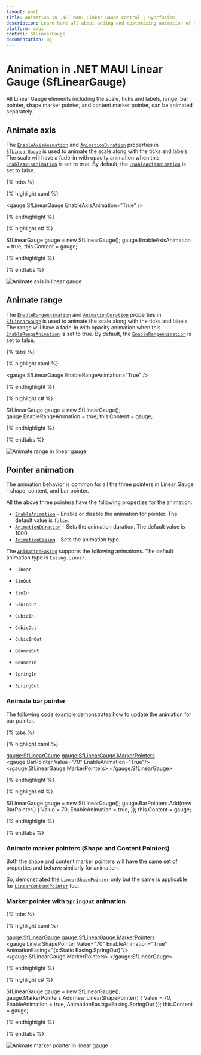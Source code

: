 ```yaml
---
layout: post
title: Animation in .NET MAUI Linear Gauge control | Syncfusion
description: Learn here all about adding and customizing animation of Syncfusion .NET MAUI Linear Gauge (SfLinearGauge) control and more.
platform: maui
control: SfLinearGauge
documentation: ug
---
```


# Animation in .NET MAUI Linear Gauge (SfLinearGauge)

All Linear Gauge elements including the scale, ticks and labels, range, bar pointer, shape marker pointer, and content marker pointer, can be animated separately. 

## Animate axis

The [`EnableAxisAnimation`](https://help.syncfusion.com/cr/maui/Syncfusion.Maui.Gauges.SfLinearGauge.html#Syncfusion_Maui_Gauges_SfLinearGauge_EnableAxisAnimation) and [`AnimationDuration`](https://help.syncfusion.com/cr/maui/Syncfusion.Maui.Gauges.SfLinearGauge.html#Syncfusion_Maui_Gauges_SfLinearGauge_AnimationDuration) properties in [`SfLinearGauge`](https://help.syncfusion.com/cr/maui/Syncfusion.Maui.Gauges.SfLinearGauge.html?tabs=tabid-1) is used to animate the scale along with the ticks and labels. The scale will have a fade-in with opacity animation when this [`EnableAxisAnimation`](https://help.syncfusion.com/cr/maui/Syncfusion.Maui.Gauges.SfLinearGauge.html#Syncfusion_Maui_Gauges_SfLinearGauge_EnableAxisAnimation) is set to true. By default, the [`EnableAxisAnimation`](https://help.syncfusion.com/cr/maui/Syncfusion.Maui.Gauges.SfLinearGauge.html#Syncfusion_Maui_Gauges_SfLinearGauge_EnableAxisAnimation) is set to false. 

{% tabs %}

{% highlight xaml %}

 <gauge:SfLinearGauge EnableAxisAnimation="True" />

{% endhighlight %}

{% highlight c# %}

SfLinearGauge gauge = new SfLinearGauge();
		gauge.EnableAxisAnimation = true;
		this.Content = gauge;

{% endhighlight %}

{% endtabs %}

![Animate axis in linear gauge](images/animation/animation_axis.gif)

## Animate range

The [`EnableRangeAnimation`](https://help.syncfusion.com/cr/maui/Syncfusion.Maui.Gauges.SfLinearGauge.html#Syncfusion_Maui_Gauges_SfLinearGauge_EnableRangeAnimation) and [`AnimationDuration`](https://help.syncfusion.com/cr/maui/Syncfusion.Maui.Gauges.SfLinearGauge.html#Syncfusion_Maui_Gauges_SfLinearGauge_AnimationDuration) properties in [`SfLinearGauge`](https://help.syncfusion.com/cr/maui/Syncfusion.Maui.Gauges.SfLinearGauge.html?tabs=tabid-1) is used to animate the scale along with the ticks and labels. The range will have a fade-in with opacity animation when this [`EnableRangeAnimation`](https://help.syncfusion.com/cr/maui/Syncfusion.Maui.Gauges.SfLinearGauge.html#Syncfusion_Maui_Gauges_SfLinearGauge_EnableRangeAnimation) is set to true. By default, the [`EnableRangeAnimation`](https://help.syncfusion.com/cr/maui/Syncfusion.Maui.Gauges.SfLinearGauge.html#Syncfusion_Maui_Gauges_SfLinearGauge_EnableRangeAnimation) is set to false.

{% tabs %}

{% highlight xaml %}

 <gauge:SfLinearGauge EnableRangeAnimation="True" />

{% endhighlight %}

{% highlight c# %}

SfLinearGauge gauge = new SfLinearGauge();
		gauge.EnableRangeAnimation = true;
		this.Content = gauge;

{% endhighlight %}

{% endtabs %}

![Animate range in linear gauge](images/animation/animation_range.gif)

## Pointer animation

The animation behavior is common for all the three pointers in Linear Gauge - shape, content, and bar pointer.

All the above three pointers have the following properties for the animation:

*  [`EnableAnimation`](https://help.syncfusion.com/cr/maui/Syncfusion.Maui.Gauges.LinearPointer.html#Syncfusion_Maui_Gauges_LinearPointer_EnableAnimation) - Enable or disable the animation for pointer. The default value is `false`.
*  [`AnimationDuration`](https://help.syncfusion.com/cr/maui/Syncfusion.Maui.Gauges.LinearPointer.html#Syncfusion_Maui_Gauges_LinearPointer_AnimationDuration) - Sets the animation duration. The default value is 1000.
*  [`AnimationEasing`](https://help.syncfusion.com/cr/maui/Syncfusion.Maui.Gauges.LinearPointer.html#Syncfusion_Maui_Gauges_LinearPointer_AnimationEasing) - Sets the animation type. 

The [`AnimationEasing`](https://help.syncfusion.com/cr/maui/Syncfusion.Maui.Gauges.LinearPointer.html#Syncfusion_Maui_Gauges_LinearPointer_AnimationEasing) supports the following animations. The default animation type is `Easing.Linear`.

* `Linear`

* `SinOut`

* `SinIn`

* `SinInOut`

* `CubicIn`

* `CubicOut`

* `CubicInOut`

* `BounceOut`

* `BounceIn`

* `SpringIn`

* `SpringOut`

### Animate bar pointer

The following code example demonstrates how to update the animation for bar pointer.

{% tabs %}

{% highlight xaml %}

 <gauge:SfLinearGauge>
                <gauge:SfLinearGauge.MarkerPointers>
                    <gauge:BarPointer Value="70" EnableAnimation="True"/>
                </gauge:SfLinearGauge.MarkerPointers>
            </gauge:SfLinearGauge>

{% endhighlight %}

{% highlight c# %}

 SfLinearGauge gauge = new SfLinearGauge();
        gauge.BarPointers.Add(new BarPointer()
        {
            Value = 70,
            EnableAnimation = true,
        });
	this.Content = gauge;

{% endhighlight %}

{% endtabs %}

### Animate marker pointers (Shape and Content Pointers)

Both the shape and content marker pointers will have the same set of properties and behave similarly for animation. 

So, demonstrated the [`LinearShapePointer`](https://help.syncfusion.com/cr/maui/Syncfusion.Maui.Gauges.LinearShapePointer.html) only but the same is applicable for [`LinearContentPointer`](https://help.syncfusion.com/cr/maui/Syncfusion.Maui.Gauges.LinearContentPointer.html) too. 

### Marker pointer with `SpringOut` animation

{% tabs %}

{% highlight xaml %}

 <gauge:SfLinearGauge>
                <gauge:SfLinearGauge.MarkerPointers>
                    <gauge:LinearShapePointer Value="70" EnableAnimation="True" 
                              AnimationEasing="{x:Static Easing.SpringOut}"/>
                </gauge:SfLinearGauge.MarkerPointers>
            </gauge:SfLinearGauge>

{% endhighlight %}

{% highlight c# %}

SfLinearGauge gauge = new SfLinearGauge();
		gauge.MarkerPointers.Add(new LinearShapePointer()
		{
			Value = 70,
			EnableAnimation = true,
			AnimationEasing=Easing.SpringOut
		});
		this.Content = gauge;

{% endhighlight %}

{% endtabs %}

![Animate marker pointer in linear gauge](images/animation/bounceout.gif)






